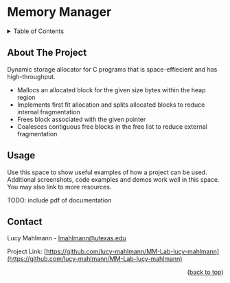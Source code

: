 # Memory Manager

<!-- TABLE OF CONTENTS -->
<details>
  <summary>Table of Contents</summary>
  <ol>
    <li>
      <a href="#about-the-project">About The Project</a>
    </li>
    <li><a href="#usage">Usage</a></li>
    <li><a href="#contact">Contact</a></li>
  </ol>
</details>



<!-- ABOUT THE PROJECT -->
## About The Project

Dynamic storage allocator for C programs that is space-effiecient and has high-throughput.

* Mallocs an allocated block for the given size bytes within the heap region
* Implements first fit allocation and splits allocated blocks to reduce internal fragmentation
* Frees block associated with the given pointer 
* Coalesces contiguous free blocks in the free list to reduce external fragmentation


<!-- USAGE EXAMPLES -->
## Usage

Use this space to show useful examples of how a project can be used. Additional screenshots, code examples and demos work well in this space. You may also link to more resources.

TODO: include pdf of documentation



<!-- CONTACT -->
## Contact

Lucy Mahlmann - lmahlmann@utexas.edu

Project Link: [https://github.com/lucy-mahlmann/MM-Lab-lucy-mahlmann](https://github.com/lucy-mahlmann/MM-Lab-lucy-mahlmann)

<p align="right">(<a href="#readme-top">back to top</a>)</p>

